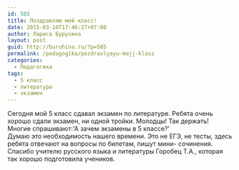 ```yaml
---
id: 585
title: Поздравляю мой класс!
date: 2015-03-16T17:46:27+07:00
author: Лариса Бурухина
layout: post
guid: http://buruhina.ru/?p=585
permalink: /pedagogika/pozdravlyayu-mojj-klass
categories:
  - Педагогика
tags:
  - 5 класс
  - литература
  - экзамен
---
```

Сегодня мой 5 класс сдавал экзамен по литературе. Ребята очень хорошо сдали экзамен, ни одной тройки. Молодцы! Так держать!  
Многие спрашивают:'А зачем экзамены в 5 классе?'  
Думаю это необходимость нашего времени. Это не ЕГЭ, не тесты, здесь ребята отвечают на вопросы по билетам, пишут мини- сочинения. Спасибо учителю русского языка и литературы Горобец Т.А., которая так хорошо подготовила учеников.